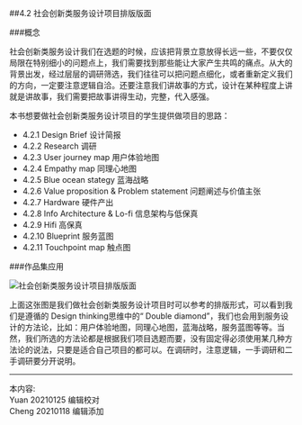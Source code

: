 
##4.2 社会创新类服务设计项目排版版面

###概念

社会创新类服务设计我们在选题的时候，应该把背景立意放得长远一些，不要仅仅局限在特别细小的问题点上，我们需要找到那些能让大家产生共鸣的痛点。从大的背景出发，经过层层的调研筛选，我们往往可以把问题点细化，或者重新定义我们的方向，一定要注意逻辑自洽。还要注意我们讲故事的方式，设计在某种程度上讲就是讲故事，我们需要把故事讲得生动，完整，代入感强。

本书想要做社会创新类服务设计项目的学生提供做项目的思路：

* 4.2.1 Design Brief 设计简报
* 4.2.2 Research 调研
* 4.2.3 User journey map 用户体验地图
* 4.2.4 Empathy map 同理心地图
* 4.2.5 Blue ocean stategy 蓝海战略
* 4.2.6 Value proposition & Problem statement 问题阐述与价值主张
* 4.2.7 Hardware 硬件产出
* 4.2.8 Info Architecture & Lo-fi 信息架构与低保真
* 4.2.9 Hifi 高保真
* 4.2.10 Blueprint 服务蓝图
* 4.2.11 Touchpoint map 触点图


###作品集应用

![ 社会创新类服务设计项目排版版面 ](http://kitpic.makebi.net/2021/social_overview.jpg)


上面这张图是我们做社会创新类服务设计项目时可以参考的排版形式，可以看到我们是遵循的 Design thinking思维中的“ Double diamond”，我们也会用到服务设计的方法论，比如：用户体验地图，同理心地图，蓝海战略，服务蓝图等等。当然，我们所选的方法论都是根据我们项目选题而要，没有固定得必须使用某几种方法论的说法，只要是适合自己项目的都可以。在调研时，注意逻辑，一手调研和二手调研要分开说明。


---
本内容:    
Yuan 20210125 编辑校对  
Cheng 20210118 编辑添加
